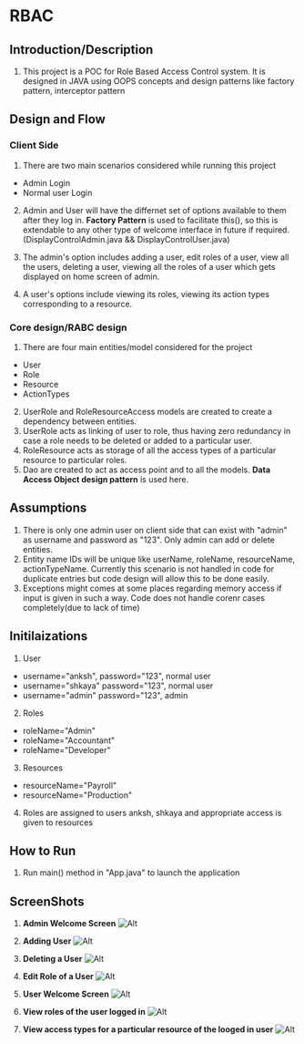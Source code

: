 # RBAC
## Introduction/Description
1. This project is a POC for Role Based Access Control system. It is designed in JAVA using OOPS concepts and design patterns like factory pattern, interceptor pattern


## Design and Flow

### Client Side
1. There are two main scenarios considered while running this project 
* Admin Login
* Normal user Login

2. Admin and User will have the differnet set of options available to them after they log in. **Factory Pattern** is used to facilitate this(), so this is extendable
to any other type of welcome interface in future if required.(DisplayControlAdmin.java && DisplayControlUser.java)

3. The admin's option includes adding a user, edit roles of a user, view all the users, deleting a user, viewing all the roles of a user which gets displayed on 
home screen of admin.

4. A user's options include viewing its roles, viewing its action types corresponding to a resource.

### Core design/RABC design

1. There are four main entities/model considered for the project
 * User
 * Role
 * Resource
 * ActionTypes
 
 2. UserRole and RoleResourceAccess models are created to create a dependency between entities.
 3. UserRole acts as linking of user to role, thus having zero redundancy in case a role needs to be deleted or added to a particular user.
 4. RoleResource acts as storage of all the access types of a particular resource to particular roles.
 4. Dao are created to act as access point and to all the models. **Data Access Object design pattern** is used here.
 

## Assumptions

1. There is only one admin user on client side that can exist with "admin" as username and password as "123". Only admin can add or delete entities.
2. Entity name IDs will be unique like userName, roleName, resourceName, actionTypeName. Currently this scenario is not handled in code for duplicate entries but code design will allow this to be done easily.
3. Exceptions might comes at some places regarding memory access if input is given in such a way. Code does not handle corenr cases completely(due to lack of time)


## Initilaizations
1. User
* username="anksh", password="123", normal user
* username="shkaya" password="123", normal user
* username="admin" password="123", admin

2. Roles
* roleName="Admin"
* roleName="Accountant"
* roleName="Developer"

3. Resources
* resourceName="Payroll"
* resourceName="Production"

4. Roles are assigned to users anksh, shkaya and appropriate access is given to resources

## How to Run
1. Run main() method in "App.java" to launch the application

## ScreenShots
1. **Admin Welcome Screen**
 ![Alt](https://github.com/deecoders/RBAC/blob/master/screenshots/AdminWelcome.png)
 
 2. **Adding User**
 ![Alt](https://github.com/deecoders/RBAC/blob/master/screenshots/AddUser.png)
 
 3. **Deleting a User**
 ![Alt](https://github.com/deecoders/RBAC/blob/master/screenshots/deleteUser.png)
 
 4. **Edit Role of a User**
 ![Alt](https://github.com/deecoders/RBAC/blob/master/screenshots/editRole.png)
 
 5. **User Welcome Screen**
 ![Alt](https://github.com/deecoders/RBAC/blob/master/screenshots/userWelcome.png)
 
 6. **View roles of the user logged in**
 ![Alt](https://github.com/deecoders/RBAC/blob/master/screenshots/userRoleView.png)
 
 7. **View access types for a particular resource of the looged in user**
 ![Alt](https://github.com/deecoders/RBAC/blob/master/screenshots/resouceAccessView.png)
